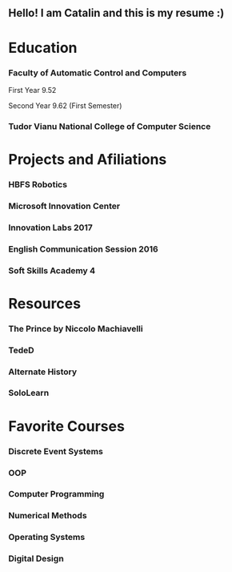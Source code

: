 ## Hello! I am Catalin and this is my resume :)

# Education

### Faculty of Automatic Control and Computers

First Year 9.52

Second Year 9.62 (First Semester)

### Tudor Vianu National College of Computer Science

# Projects and Afiliations

### HBFS Robotics

### Microsoft Innovation Center

### Innovation Labs 2017

### English Communication Session 2016

### Soft Skills Academy 4

# Resources

### The Prince by Niccolo Machiavelli
 
### TedeD

### Alternate History

### SoloLearn

# Favorite Courses

### Discrete Event Systems

### OOP

### Computer Programming

### Numerical Methods

### Operating Systems

### Digital Design
